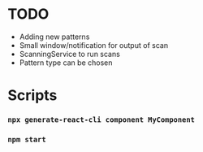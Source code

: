# TODO
- Adding new patterns
- Small window/notification for output of scan
- ScanningService to run scans
- Pattern type can be chosen

# Scripts
### `npx generate-react-cli component MyComponent`
### `npm start`
